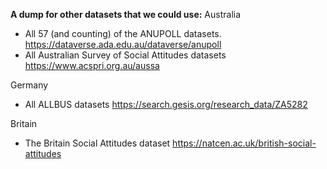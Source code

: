**A dump for other datasets that we could use:**
Australia
- All 57 (and counting) of the ANUPOLL datasets. https://dataverse.ada.edu.au/dataverse/anupoll
- All Australian Survey of Social Attitudes datasets https://www.acspri.org.au/aussa

Germany
- All ALLBUS datasets https://search.gesis.org/research_data/ZA5282

Britain
- The Britain Social Attitudes dataset https://natcen.ac.uk/british-social-attitudes

